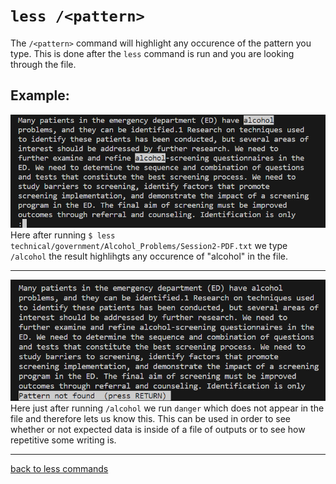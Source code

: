 # `less /<pattern>`
The `/<pattern>` command will highlight any occurence of the pattern you type. This is done after the `less` command is run and you are looking through the file.
##  Example:  
![a](lab3_less_pattern1.png)  
Here after running `$ less technical/government/Alcohol_Problems/Session2-PDF.txt` we type `/alcohol` the result highlihgts any occurence of "alcohol" in the file.

---
![a](lab3_less_pattern2.png)  
Here just after running `/alcohol` we run `danger` which does not appear in the file and therefore lets us know this. This can be used in order to see whether or not expected data is inside of a file of outputs or to see how repetitive some writing is. 

---
[back to less commands](lab3_less.md)
